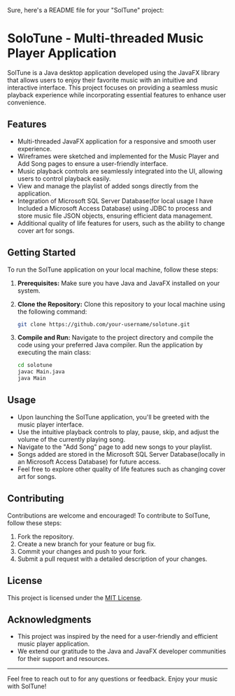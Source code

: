 Sure, here's a README file for your "SolTune" project:

# SoloTune - Multi-threaded Music Player Application

SolTune is a Java desktop application developed using the JavaFX library that allows users to enjoy their favorite music with an intuitive and interactive interface. This project focuses on providing a seamless music playback experience while incorporating essential features to enhance user convenience.

## Features

- Multi-threaded JavaFX application for a responsive and smooth user experience.
- Wireframes were sketched and implemented for the Music Player and Add Song pages to ensure a user-friendly interface.
- Music playback controls are seamlessly integrated into the UI, allowing users to control playback easily.
- View and manage the playlist of added songs directly from the application.
- Integration of Microsoft SQL Server Database(for local usage I have Included a Microsoft Access Database) using JDBC to process and store music file JSON objects, ensuring efficient data management.
- Additional quality of life features for users, such as the ability to change cover art for songs.

## Getting Started

To run the SolTune application on your local machine, follow these steps:

1. **Prerequisites:** Make sure you have Java and JavaFX installed on your system.

2. **Clone the Repository:** Clone this repository to your local machine using the following command:

   ```bash
   git clone https://github.com/your-username/solotune.git
   ```

3. **Compile and Run:** Navigate to the project directory and compile the code using your preferred Java compiler. Run the application by executing the main class:

   ```bash
   cd solotune
   javac Main.java
   java Main
   ```

## Usage

- Upon launching the SolTune application, you'll be greeted with the music player interface.
- Use the intuitive playback controls to play, pause, skip, and adjust the volume of the currently playing song.
- Navigate to the "Add Song" page to add new songs to your playlist.
- Songs added are stored in the Microsoft SQL Server Database(locally in an Microsoft Access Database) for future access.
- Feel free to explore other quality of life features such as changing cover art for songs.

## Contributing

Contributions are welcome and encouraged! To contribute to SolTune, follow these steps:

1. Fork the repository.
2. Create a new branch for your feature or bug fix.
3. Commit your changes and push to your fork.
4. Submit a pull request with a detailed description of your changes.

## License

This project is licensed under the [MIT License](LICENSE).

## Acknowledgments

- This project was inspired by the need for a user-friendly and efficient music player application.
- We extend our gratitude to the Java and JavaFX developer communities for their support and resources.

---

Feel free to reach out to for any questions or feedback. Enjoy your music with SolTune!
